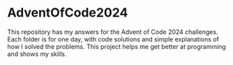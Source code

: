 # AdventOfCode2024
This repository has my answers for the Advent of Code 2024 challenges. Each folder is for one day, with code solutions and simple explanations of how I solved the problems. This project helps me get better at programming and shows my skills.
